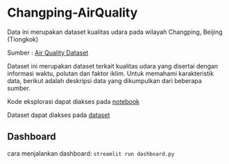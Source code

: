 # Changping-AirQuality
Data ini merupakan dataset kualitas udara pada wilayah Changping, Beijing (Tiongkok)

Sumber : [Air Quality Dataset](https://github.com/marceloreis/HTI/tree/master/PRSA_Data_20130301-20170228)

Dataset ini merupakan dataset terkait kualitas udara yang disertai dengan informasi waktu, polutan dan faktor iklim. Untuk memahami karakteristik data, berikut adalah deskripsi data yang 
dikumpulkan dari beberapa sumber.

Kode eksplorasi dapat diakses pada [notebook](https://github.com/WiseStar282/Changping-AirQuality/blob/main/Proyek_Analisis_Data.ipynb)

Dataset dapat diakses pada [dataset](https://github.com/WiseStar282/Changping-AirQuality/blob/main/Air%20Quality%20Data_Changping.csv)

## Dashboard
cara menjalankan dashboard:
```streamlit run dashboard.py```


